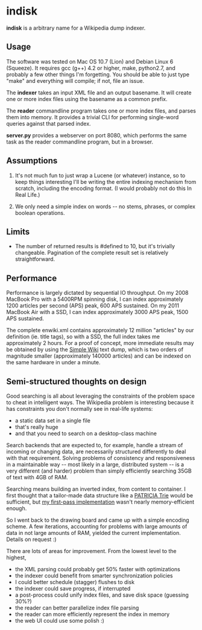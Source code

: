 indisk
======

**indisk** is a arbitrary name for a Wikipedia dump indexer.


Usage
-----

The software was tested on Mac OS 10.7 (Lion) and Debian Linux 6 (Squeeze). It
requires gcc (g++) 4.2 or higher, make, python2.7, and probably a few other
things I'm forgetting. You should be able to just type "make" and everything
will compile; if not, file an issue.

The **indexer** takes an input XML file and an output basename. It will create
one or more index files using the basename as a common prefix.

The **reader** commandline program takes one or more index files, and parses
them into memory. It provides a trivial CLI for performing single-word queries
against that parsed index.

**server.py** provides a webserver on port 8080, which performs the same task
as the reader commandline program, but in a browser.


Assumptions
-----------

1. It's not much fun to just wrap a Lucene (or whatever) instance, so to keep
things interesting I'll be writing the entire indexing mechanism from scratch,
including the encoding format. (I would probably not do this In Real Life.)

2. We only need a simple index on words -- no stems, phrases, or complex
boolean operations.


Limits
------

* The number of returned results is #defined to 10, but it's trivially
changeable. Pagination of the complete result set is relatively
straightforward.


Performance
-----------

Performance is largely dictated by sequential IO throughput. On my 2008 MacBook
Pro with a 5400RPM spinning disk, I can index approximately 1200 articles per
second (APS) peak, 600 APS sustained. On my 2011 MacBook Air with a SSD, I can
index approximately 3000 APS peak, 1500 APS sustained.

The complete enwiki.xml contains approximately 12 million "articles" by our
definition (ie. title tags), so with a SSD, the full index takes me
approximately 2 hours. For a proof of concept, more immediate results may be
obtained by using the [Simple Wiki][1] text dump, which is two orders of
magnitude smaller (approximately 140000 articles) and can be indexed on the
same hardware in under a minute.

  [1]: http://dumps.wikimedia.org/simplewiki/latest/simplewiki-latest-pages-articles.xml.bz2


Semi-structured thoughts on design
----------------------------------

Good searching is all about leveraging the constraints of the problem space to
cheat in intelligent ways. The Wikipedia problem is interesting because it has
constraints you don't normally see in real-life systems:

* a static data set in a single file
* that's really huge
* and that you need to search on a desktop-class machine

Search backends that are expected to, for example, handle a stream of incoming
or changing data, are necessarily structured differently to deal with that
requirement. Solving problems of consistency and responsiveness in a
maintainable way -- most likely in a large, distributed system -- is a very
different (and harder) problem than simply efficiently searching 35GB of text
with 4GB of RAM.

Searching means building an inverted index, from content to container. I first
thought that a tailor-made data structure like a [PATRICIA Trie][1] would be
sufficient, but [my first-pass implementation][2] wasn't nearly
memory-efficient enough.

  [1]: http://gcc.gnu.org/onlinedocs/libstdc++/ext/pb_ds/trie_based_containers.html
  [2]: http://github.com/peterbourgon/patrie

So I went back to the drawing board and came up with a simple encoding scheme.
A few iterations, accounting for problems with large amounts of data in not
large amounts of RAM, yielded the current implementation. Details on request :)

There are lots of areas for improvement. From the lowest level to the highest,

 * the XML parsing could probably get 50% faster with optimizations
 * the indexer could benefit from smarter synchronization policies
 * I could better schedule (stagger) flushes to disk
 * the indexer could save progress, if interrupted
 * a post-process could unify index files, and save disk space (guessing 30%?)
 * the reader can better parallelize index file parsing
 * the reader can more efficiently represent the index in memory
 * the web UI could use some polish :)


